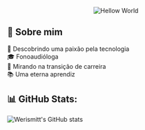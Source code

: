 <div align="center">

![Hellow World](https://i.imgur.com/KIcvp4k.gif)

</div>

## 💫 Sobre mim
💜 Descobrindo uma paixão pela tecnologia <br>
🎓 Fonoaudióloga <br>
🎯 Mirando na transição de carreira <br>
📚 Uma eterna aprendiz <br>

## 📊 GitHub Stats:

![Werismitt's GitHub stats](https://github-readme-stats.vercel.app/api?username=werismitt&theme=neon&show_icons=true)

